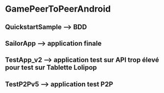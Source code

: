 # GamePeerToPeerAndroid

## QuickstartSample --> BDD

## SailorApp --> application finale

## TestApp_v2 --> application test sur API trop élevé pour test sur Tablette Lolipop

## TestP2Pv5 --> application test P2P
